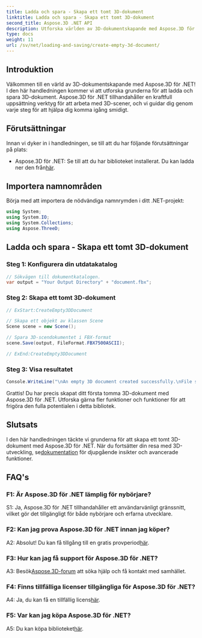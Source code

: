 ```yaml
---
title: Ladda och spara - Skapa ett tomt 3D-dokument
linktitle: Ladda och spara - Skapa ett tomt 3D-dokument
second_title: Aspose.3D .NET API
description: Utforska världen av 3D-dokumentskapande med Aspose.3D för .NET. Skapa, redigera och spara fantastiska 3D-scener utan ansträngning.
type: docs
weight: 11
url: /sv/net/loading-and-saving/create-empty-3d-document/
---
```

## Introduktion

Välkommen till en värld av 3D-dokumentskapande med Aspose.3D för .NET! I den här handledningen kommer vi att utforska grunderna för att ladda och spara 3D-dokument. Aspose.3D för .NET tillhandahåller en kraftfull uppsättning verktyg för att arbeta med 3D-scener, och vi guidar dig genom varje steg för att hjälpa dig komma igång smidigt.

## Förutsättningar

Innan vi dyker in i handledningen, se till att du har följande förutsättningar på plats:

-  Aspose.3D för .NET: Se till att du har biblioteket installerat. Du kan ladda ner den från[här](https://releases.aspose.com/3d/net/).

## Importera namnområden

Börja med att importera de nödvändiga namnrymden i ditt .NET-projekt:

```csharp
using System;
using System.IO;
using System.Collections;
using Aspose.ThreeD;
```

## Ladda och spara - Skapa ett tomt 3D-dokument

### Steg 1: Konfigurera din utdatakatalog

```csharp
// Sökvägen till dokumentkatalogen.
var output = "Your Output Directory" + "document.fbx";
```

### Steg 2: Skapa ett tomt 3D-dokument

```csharp
// ExStart:CreateEmpty3DDocument

// Skapa ett objekt av klassen Scene
Scene scene = new Scene();

// Spara 3D-scendokumentet i FBX-format
scene.Save(output, FileFormat.FBX7500ASCII);

// ExEnd:CreateEmpty3DDocument
```

### Steg 3: Visa resultatet

```csharp
Console.WriteLine("\nAn empty 3D document created successfully.\nFile saved at " + output);
```

Grattis! Du har precis skapat ditt första tomma 3D-dokument med Aspose.3D för .NET. Utforska gärna fler funktioner och funktioner för att frigöra den fulla potentialen i detta bibliotek.

## Slutsats

 I den här handledningen täckte vi grunderna för att skapa ett tomt 3D-dokument med Aspose.3D för .NET. När du fortsätter din resa med 3D-utveckling, se[dokumentation](https://reference.aspose.com/3d/net/) för djupgående insikter och avancerade funktioner.

## FAQ's

### F1: Är Aspose.3D för .NET lämplig för nybörjare?

S1: Ja, Aspose.3D för .NET tillhandahåller ett användarvänligt gränssnitt, vilket gör det tillgängligt för både nybörjare och erfarna utvecklare.

### F2: Kan jag prova Aspose.3D för .NET innan jag köper?

 A2: Absolut! Du kan få tillgång till en gratis provperiod[här](https://releases.aspose.com/).

### F3: Hur kan jag få support för Aspose.3D för .NET?

 A3: Besök[Aspose.3D-forum](https://forum.aspose.com/c/3d/18) att söka hjälp och få kontakt med samhället.

### F4: Finns tillfälliga licenser tillgängliga för Aspose.3D för .NET?

 A4: Ja, du kan få en tillfällig licens[här](https://purchase.aspose.com/temporary-license/).

### F5: Var kan jag köpa Aspose.3D för .NET?

 A5: Du kan köpa biblioteket[här](https://purchase.aspose.com/buy).